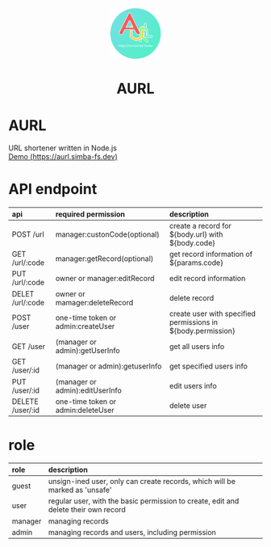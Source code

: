 <div align="center">
	<img src="./public/assets/img/icon-1024.png" alt="AURL" width=100>
	<h1>AURL</h1>
</div>

# AURL
URL shortener written in Node.js  
[Demo (https://aurl.simba-fs.dev)](https://aurl.simba-fs.dev)


# API endpoint
| api              | required permission                | description                                                  |
| :---             | :---                               | :---                                                         |
| POST /url        | manager:custonCode(optional)       | create a record for ${body.url} with ${body.code}            |
| GET /url/:code   | manager:getRecord(optional)        | get record information of ${params.code}                     |
| PUT /url/:code   | owner or manager:editRecord        | edit record information                                      |
| DELET /url/:code | owner or mamager:deleteRecord      | delete record                                                |
| POST /user       | one-time token or admin:createUser | create user with specified permissions in ${body.permission} |
| GET /user        | (manager or admin):getUserInfo     | get all users info                                           |
| GET /user/:id    | (manager or admin):getuserInfo     | get specified users info                                     |
| PUT /user/:id    | (manager or admin):editUserInfo    | edit users info                                              |
| DELETE /user/:id | one-time token or admin:deleteUser | delete user                                                  |

# role
| role    | description                                                                         |
| :---    | :---                                                                                |
| guest   | unsign-ined user, only can create records, which will be marked as 'unsafe'         |
| user    | regular user, with the basic permission to create, edit and delete their own record |
| manager | managing records                                                                    |
| admin   | managing records and users, including permission                                    |
